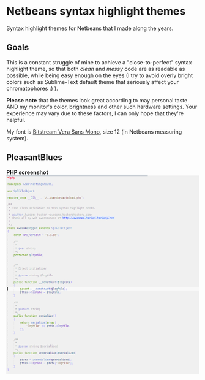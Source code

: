 # Netbeans syntax highlight themes
Syntax highlight themes for Netbeans that I made along the years.
## Goals
This is a constant struggle of mine to achieve a "close-to-perfect" syntax highlight theme,
so that both *clean* and *messy* code are as readable as possible, while being easy enough
on the eyes (I try to avoid overly bright colors such as Sublime-Text default theme that
seriously affect your chromatophores :) ).

**Please note** that the themes look great according to may personal taste AND my monitor's color,
brightness and other such hardware settings. Your experience may vary due to these factors, I can
only hope that they're helpful.

My font is [Bitstream Vera Sans Mono](http://ftp.gnome.org/pub/GNOME/sources/ttf-bitstream-vera/1.10/ ), size 12 (in Netbeans measuring system).

## PleasantBlues
**PHP screenshot**
![PleasantBlues theme - PHP demo](/images/PleasantBlues/php.png)
